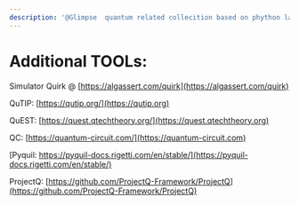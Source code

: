 ```yaml
---
description: '@Glimpse  quantum related collecition based on phython language:'
---
```


# Additional TOOLs:

Simulator Quirk @ [https://algassert.com/quirk](https://algassert.com/quirk)

QuTIP: [https://qutip.org/](https://qutip.org)  &#x20;

QuEST: [https://quest.qtechtheory.org/](https://quest.qtechtheory.org)

QC: [https://quantum-circuit.com/](https://quantum-circuit.com)

[Pyquil: https://pyquil-docs.rigetti.com/en/stable/](https://pyquil-docs.rigetti.com/en/stable/)

ProjectQ: [https://github.com/ProjectQ-Framework/ProjectQ](https://github.com/ProjectQ-Framework/ProjectQ)
